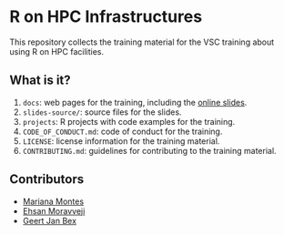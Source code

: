 # R on HPC Infrastructures

This repository collects the training material for the VSC training about using
R on HPC facilities.


## What is it?

1. `docs`: web pages for the training, including the [online
   slides](https://hpcleuven.github.io/Best-practices-for-R-on-HPC/slides/R_on_HPC.html).
1. `slides-source/`: source files for the slides.
1. `projects`: R projects with code examples for the training.
1. `CODE_OF_CONDUCT.md`: code of conduct for the training.
1. `LICENSE`: license information for the training material.
1. `CONTRIBUTING.md`: guidelines for contributing to the training material.


## Contributors

* [Mariana Montes](mariana.montes@kuleuven.be)
* [Ehsan Moravveji](ehsan.moravveji@kuleuven.be)
* [Geert Jan Bex](geertjan.bex@uhasselt.be)
